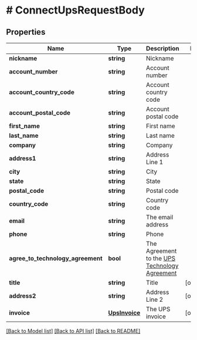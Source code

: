 # # ConnectUpsRequestBody

## Properties

Name | Type | Description | Notes
------------ | ------------- | ------------- | -------------
**nickname** | **string** | Nickname |
**account_number** | **string** | Account number |
**account_country_code** | **string** | Account country code |
**account_postal_code** | **string** | Account postal code |
**first_name** | **string** | First name |
**last_name** | **string** | Last name |
**company** | **string** | Company |
**address1** | **string** | Address Line 1 |
**city** | **string** | City |
**state** | **string** | State |
**postal_code** | **string** | Postal code |
**country_code** | **string** | Country code |
**email** | **string** | The email address |
**phone** | **string** | Phone |
**agree_to_technology_agreement** | **bool** | The Agreement to the [UPS Technology Agreement](https://www.ups.com/assets/resources/media/UTA_with_EUR.pdf) |
**title** | **string** | Title | [optional]
**address2** | **string** | Address Line 2 | [optional]
**invoice** | [**UpsInvoice**](UpsInvoice.md) | The UPS invoice | [optional]

[[Back to Model list]](../../README.md#models) [[Back to API list]](../../README.md#endpoints) [[Back to README]](../../README.md)
